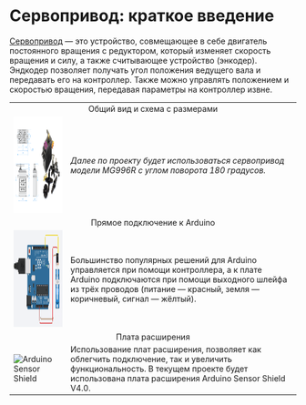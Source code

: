 # Сервопривод: краткое введение

[Сервопривод](https://habr.com/ru/articles/750222/#:~:text=22-,%D0%A3%D1%81%D1%82%D1%80%D0%BE%D0%B9%D1%81%D1%82%D0%B2%D0%BE%20%D1%81%D0%B5%D1%80%D0%B2%D0%BE%D0%BF%D1%80%D0%B8%D0%B2%D0%BE%D0%B4%D0%B0,-%D0%94%D0%BB%D1%8F%20%D1%81%D0%B2%D0%BE%D0%B5%D0%B9%20%D1%80%D0%B0%D0%B1%D0%BE%D1%82%D1%8B) — это устройство, совмещающее в себе двигатель постоянного вращения с редуктором, который изменяет скорость вращения и силу, а также считывающее устройство (энкодер). Эндкодер позволяет получать угол положения ведущего вала и передавать его на контроллер. Также можно управлять положением и скоростью вращения, передавая параметры на контроллер извне.

<table>
	<tr>
    <td colspan="2" align="center">
      Общий вид и схема с размерами
    </td>
  </tr>
  <tr>
    <td>
      <img src="https://github.com/EngineerZavoda/ROSE-Robotic-Open-Source-Education/blob/9514f9716fee31dc185fbe311bff393d21c90672/ROBO-HAND_BEGINNER/Image/ServoMotor/MG996R_FIG1.png" alt="MG996R Servomotor" height="170" width="250">
    </td>
    <td>
      <i>Далее по проекту будет использоваться сервопривод модели MG996R с углом поворота 180 градусов.</i>
    </td>
  </tr>
	<tr>
    <td colspan="2" align="center">
      Прямое подключение к Arduino
    </td>
  </tr>
  <tr>
    <td>
      <img src="https://github.com/EngineerZavoda/ROSE-Robotic-Open-Source-Education/blob/bc0417dbb39ec42fefeef30e8f18cc052103d3f8/ROBO-HAND_BEGINNER/Image/ServoMotor/DirectConnection.gif" alt="Direct Connection Example" height="170" width="250">
    </td>
    <td>
      Большинство популярных решений для Arduino управляется при помощи контроллера, а к плате Arduino подключаются при помощи выходного шлейфа из трёх проводов (питание — красный, земля — коричневый, сигнал — жёлтый).
    </td>
  </tr>
	<tr>
    <td colspan="2" align="center">
      Плата расширения
  	</td>
  </tr>
  <tr>
    <td>
      <img src="https://github.com/EngineerZavoda/ROSE-Robotic-Open-Source-Education/blob/a8b87e8602bc7f74fda92e55c75d24c96354b590/ROBO-HAND_BEGINNER/Image/Arduino/SensorShield.jpg" alt="Arduino Sensor Shield" height="170" width="250">
    </td>
    <td>
      Использование плат расширения, позволяет как облегчить подключение, так и увеличить функциональность. В текущем проекте будет использована плата расширения Arduino Sensor Shield V4.0.
    </td>
  </tr>
</table>
